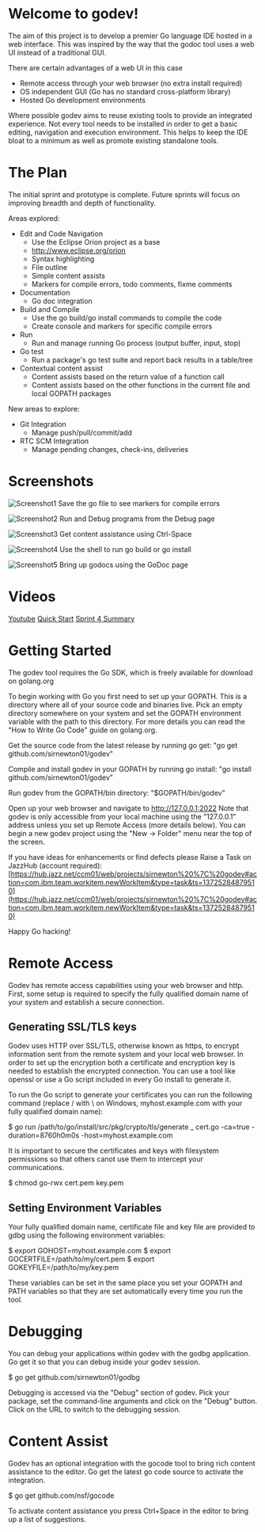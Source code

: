 # Welcome to godev!

The aim of this project is to develop a premier Go language IDE hosted in a web interface. This was inspired by the way that the godoc tool uses a web UI instead of a traditional GUI.

There are certain advantages of a web UI in this case 


* Remote access through your web browser (no extra install required)
* OS independent GUI (Go has no standard cross-platform library)
* Hosted Go development environments


Where possible godev aims to reuse existing tools to provide an integrated experience. Not every tool needs to be installed in order to get a basic editing, 
navigation and execution environment. This helps to keep the IDE bloat to a minimum as well as promote existing standalone tools.

# The Plan

The initial sprint and prototype is complete. Future sprints will focus on improving breadth and depth of functionality.

Areas explored:

* Edit and Code Navigation
    + Use the Eclipse Orion project as a base
    + http://www.eclipse.org/orion
    + Syntax highlighting
    + File outline
    + Simple content assists
    + Markers for compile errors, todo comments, fixme comments
* Documentation
    + Go doc integration
* Build and Compile
    + Use the go build/go install commands to compile the code
    + Create console and markers for specific compile errors
* Run
    + Run and manage running Go process (output buffer, input, stop)
* Go test
    + Run a package's go test suite and report back results in a table/tree
* Contextual content assist
    + Content assists based on the return value of a function call
    + Content assists based on the other functions in the current file and local GOPATH packages 

New areas to explore:

* Git Integration
    + Manage push/pull/commit/add
* RTC SCM Integration
    + Manage pending changes, check-ins, deliveries

# Screenshots

![Screenshot1](https://hub.jazz.net/ccm01/service/com.ibm.team.workitem.service.internal.rest.IAttachmentRestService/repo/csid/Attachment/godev-screenshot1.png?itemId=_MwuvANtwEeKv4ph699mytQ)
Save the go file to see markers for compile errors

![Screenshot2](https://hub.jazz.net/ccm01/service/com.ibm.team.workitem.service.internal.rest.IAttachmentRestService/repo/csid/Attachment/godev-screenshot2.png?itemId=_Mx07MNtwEeKv4ph699mytQ)
Run and Debug programs from the Debug page
	
![Screenshot3](https://hub.jazz.net/ccm01/service/com.ibm.team.workitem.service.internal.rest.IAttachmentRestService/repo/csid/Attachment/godev-screenshot3.png?itemId=_MzNbQNtwEeKv4ph699mytQ)
Get content assistance using Ctrl-Space

![Screenshot4](https://hub.jazz.net/ccm01/service/com.ibm.team.workitem.service.internal.rest.IAttachmentRestService/repo/csid/Attachment/godev-screenshot4.png?itemId=_Mznq8NtwEeKv4ph699mytQ)
Use the shell to run go build or go install

![Screenshot5](https://hub.jazz.net/ccm01/service/com.ibm.team.workitem.service.internal.rest.IAttachmentRestService/repo/csid/Attachment/godev-screenshot5.png?itemId=_M0X44NtwEeKv4ph699mytQ)
Bring up godocs using the GoDoc page

# Videos
[Youtube](http://www.youtube.com/watch?feature=player_embedded&v=UTfHDbUUECg)
[Quick Start](http://www.youtube.com/watch?feature=player_embedded&v=U7RBElvfCkc)
[Sprint 4 Summary](http://youtube.com/watch?feature=player_embedded&v=WQe5nr1tq3k)

# Getting Started

The godev tool requires the Go SDK, which is freely available for download on golang.org 

To begin working with Go you first need to set up your GOPATH. This is a directory where all of your source code and binaries live. Pick an empty directory somewhere on your system and set the GOPATH environment variable with the path to this directory. For more details you can read the "How to Write Go Code" guide on golang.org. 

Get the source code from the latest release by running go get: "go get github.com/sirnewton01/godev"

Compile and install godev in your GOPATH by running go install: "go install github.com/sirnewton01/godev"

Run godev from the GOPATH/bin directory: "$GOPATH/bin/godev"

Open up your web browser and navigate to http://127.0.0.1:2022 Note that godev is only accessible from your local machine using the "127.0.0.1" address unless you set up Remote Access (more details below). You can begin a new godev project using the "New -> Folder" menu near the top of the screen.

If you have ideas for enhancements or find defects please Raise a Task on JazzHub (account required): [https://hub.jazz.net/ccm01/web/projects/sirnewton%20%7C%20godev#action=com.ibm.team.workitem.newWorkItem&type=task&ts=13725284879510](https://hub.jazz.net/ccm01/web/projects/sirnewton%20%7C%20godev#action=com.ibm.team.workitem.newWorkItem&type=task&ts=13725284879510)

Happy Go hacking! 

# Remote Access

Godev has remote access capabilities using your web browser and http. First, some setup is required to specify the fully qualified domain name of your system and establish a secure connection.

## Generating SSL/TLS keys

Godev uses HTTP over SSL/TLS, otherwise known as https, to encrypt information sent from the remote system and your local web browser. In order to set up the encryption both a certificate and encryption key is needed to establish the encrypted connection. You can use a tool like openssl or use a Go script included in every Go install to generate it.

To run the Go script to generate your certificates you can run the following command (replace / with \ on Windows, myhost.example.com with your fully qualified domain name):

$ go run /path/to/go/install/src/pkg/crypto/tls/generate _ cert.go -ca=true -duration=8760h0m0s -host=myhost.example.com

It is important to secure the certificates and keys with filesystem permissions so that others canot use them to intercept your communications.

$ chmod go-rwx cert.pem key.pem

## Setting Environment Variables

Your fully qualified domain name, certificate file and key file are provided to gdbg using the following environment variables:

$ export GOHOST=myhost.example.com
$ export GOCERTFILE=/path/to/my/cert.pem
$ export GOKEYFILE=/path/to/my/key.pem

These variables can be set in the same place you set your GOPATH and PATH variables so that they are set automatically every time you run the tool.

# Debugging

You can debug your applications within godev with the godbg application. Go get it so that you can debug inside your godev session.

$ go get github.com/sirnewton01/godbg

Debugging is accessed via the "Debug" section of godev. Pick your package, set the command-line arguments and click on the "Debug" button. Click on the URL to switch to the debugging session.

# Content Assist

Godev has an optional integration with the gocode tool to bring rich content assistance to the editor. Go get the latest go code source to activate the integration.

$ go get github.com/nsf/gocode

To activate content assistance you press Ctrl+Space in the editor to bring up a list of suggestions.

